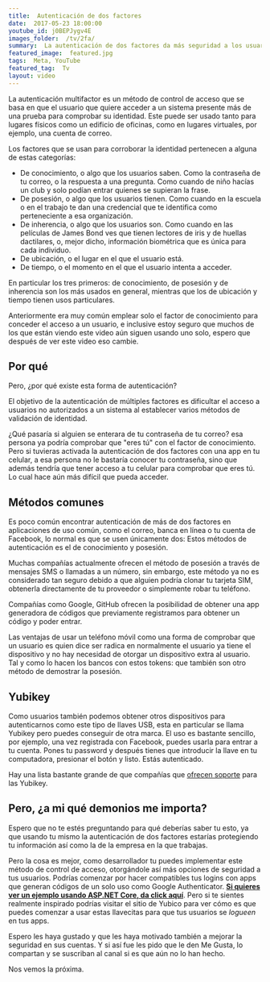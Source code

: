 ```yaml
---
title:  Autenticación de dos factores
date:  2017-05-23 18:00:00
youtube_id: j0BEPJygv4E
images_folder:  /tv/2fa/
summary:  La autenticación de dos factores da más seguridad a los usuarios al establecer una segunda barrera de autenticación en sus cuentas.
featured_image:  featured.jpg
tags:  Meta, YouTube
featured_tag:  Tv
layout: video
---
```


La autenticación multifactor es un método de control de acceso  que se basa en que el usuario que quiere acceder a un sistema presente más de una prueba para comprobar su identidad. Este puede ser usado tanto para lugares físicos como un edificio de oficinas, como en lugares virtuales, por ejemplo, una cuenta de correo.

Los factores que se usan para corroborar la identidad pertenecen a alguna de estas categorías:  

 - De conocimiento, o algo que los usuarios saben. Como la contraseña de tu correo, o la respuesta a una pregunta. Como cuando de niño hacías un club y solo podían entrar quienes se supieran la frase.
 - De posesión, o algo que los usuarios tienen. Como cuando en la escuela o en el trabajo te dan una credencial que te identifica como perteneciente a esa organización. 
 - De inherencia, o algo que los usuarios son. Como cuando en las películas de James Bond ves que tienen lectores de iris y de huellas dactilares, o, mejor dicho, información biométrica que es única para cada individuo.  
 - De ubicación, o el lugar en el que el usuario está.  
 - De tiempo, o el momento en el que el usuario intenta a acceder.

En particular los tres primeros: de conocimiento, de posesión y de inherencia son los más usados en general, mientras que los de ubicación y tiempo tienen usos particulares.

Anteriormente era muy común emplear solo el factor de conocimiento para conceder el acceso a un usuario, e inclusive estoy seguro que muchos de los que están viendo este video aún siguen usando uno solo, espero que después de ver este video eso cambie.

## Por qué  

Pero, ¿por qué existe esta forma de autenticación?  

El objetivo de la autenticación de múltiples factores es dificultar  el acceso a usuarios no autorizados a un sistema al establecer varios métodos de validación de identidad. 

¿Qué pasaría si alguien se enterara de tu contraseña de tu correo? esa persona ya podría comprobar que "eres tú" con el factor de conocimiento. Pero si tuvieras activada la autenticación de dos factores con una app en tu celular, a esa persona no le bastaría conocer tu contraseña, sino que además tendría que tener acceso a tu celular para comprobar que eres tú. Lo cual hace aún más difícil que pueda acceder.


## Métodos comunes 

Es poco común encontrar autenticación de más de dos factores en aplicaciones de uso común, como el correo, banca en línea o tu cuenta de Facebook, lo normal es que se usen únicamente dos: Estos métodos de autenticación es el de conocimiento y posesión.

Muchas compañías actualmente ofrecen el método de posesión a través de mensajes SMS o llamadas a un número, sin embargo, este método ya no es considerado tan seguro debido a que alguien podría clonar tu tarjeta SIM, obtenerla directamente de tu proveedor o simplemente robar tu teléfono.

Compañías como Google, GitHub ofrecen la posibilidad de obtener una app generadora de códigos que previamente registramos para obtener un código y poder entrar.

Las ventajas de usar un teléfono móvil como una forma de comprobar que un usuario es quien dice ser radica en normalmente el usuario ya tiene el dispositivo y no hay necesidad de otorgar un dispositivo extra al usuario. Tal y como lo hacen los bancos con estos tokens: que también son otro método de demostrar la posesión. 

## Yubikey  

Como usuarios también podemos obtener otros dispositivos para autenticarnos como este tipo de llaves USB, esta en particular se llama Yubikey pero puedes conseguir de otra marca. El uso es bastante sencillo, por ejemplo, una vez registrada con Facebook, puedes usarla para entrar a tu cuenta. Pones tu password y después tienes que introducir la llave en tu computadora, presionar el botón y listo. Estás autenticado.

Hay una lista bastante grande de que compañías que <a href="https://www.yubico.com/support/partners/" target="_blank">ofrecen soporte</a> para las Yubikey.

## Pero, ¿a mi qué demonios me importa?
Espero que no te estés preguntando para qué deberías saber tu esto, ya  que usando tu mismo la autenticación de dos factores estarías protegiendo tu información así como la de la empresa en la que trabajas.  

Pero la cosa es mejor, como desarrollador tu puedes implementar este método de control de acceso, otorgándole así más opciones de seguridad a tus usuarios. Podrías comenzar por hacer compatibles tus logins con apps que generan códigos de un solo uso como Google Authenticator. <a href="..\two-factor-authentication-asp-net" target="_blank"><strong>Si quieres ver un ejemplo usando ASP.NET Core, da click aquí</strong></a>. Pero si te sientes realmente inspirado podrías visitar el sitio de Yubico para ver cómo es que puedes comenzar a usar estas llavecitas para que tus usuarios se *logueen* en tus apps.

Espero les haya gustado y que les haya motivado también a mejorar la seguridad en sus cuentas. Y si así fue les pido que le den Me Gusta, lo compartan y se suscriban al canal si es que aún no lo han hecho.  

Nos vemos la próxima.  
